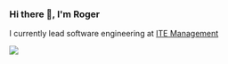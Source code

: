 ### Hi there 👋, I'm Roger

I currently lead software engineering at [ITE Management](https://itemgmt.com)

<img align="center" src="https://cdk-stats.vercel.app/api?username=rogerchi"/>

<!--
**rogerchi/rogerchi** is a ✨ _special_ ✨ repository because its `README.md` (this file) appears on your GitHub profile.

Here are some ideas to get you started:

- 🔭 I’m currently working on ...
- 🌱 I’m currently learning ...
- 👯 I’m looking to collaborate on ...
- 🤔 I’m looking for help with ...
- 💬 Ask me about ...
- 📫 How to reach me: ...
- 😄 Pronouns: ...
- ⚡ Fun fact: ...
-->
